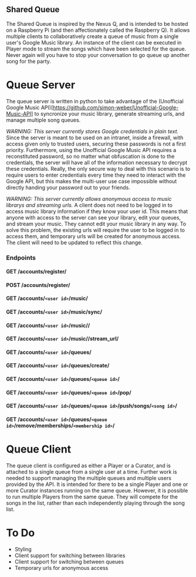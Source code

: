 Shared Queue
-------------
The Shared Queue is inspired by the Nexus Q, and is intended to be hosted on a Raspberry Pi (and then affectionately called the Raspberry Q). It allows multiple clients to collaboratively create a queue of music from a single user's Google Music library. An instance of the client can be executed in Player mode to stream the songs which have been selected for the queue. Never again will you have to stop your conversation to go queue up another song for the party.

Queue Server
============
The queue server is written in python to take advantage of the
(Unofficial Google Music API)[https://github.com/simon-weber/Unofficial-Google-Music-API] to syncronize your music library, generate streaming urls, and
manage multiple song queues.

*WARNING: This server currently stores Google credentials in plain text.* Since the server is meant to be used on an intranet,
inside a firewall, with access given only to trusted users, securing these passwords is not a first priority.
Furthermore, using the Unofficial Google Music API requires a reconstituted password,
so no matter what obfuscation is done to the credentials, the server will have all of the information necessary to decrypt these credentials. Really,
the only secure way to deal with this scenario is to require users to enter credentials every time they need to interact with the Google API, but this
makes the multi-user use case impossible without directly handing your password out to your friends.

*WARNING: This server currently allows anonymous access to music librarys and streaming urls.* A client does not need to be logged in
to access music library information if they know your user id. This means that anyone with access to the server can see your library,
edit your queues, and stream your music. They cannot edit your music library in any way. To solve this problem, the existing urls will
require the user to be logged in to access them, and temporary urls will be created for anonymous access. The client will need to be
updated to reflect this change.

### Endpoints

#### GET  /accounts/register/

#### POST /accounts/register/

#### GET  /accounts/`<user id>`/music/

#### GET  /accounts/`<user id>`/music/sync/

#### GET  /accounts/`<user id>`/music/<song id>/

#### GET  /accounts/`<user id>`/music/<song id>/stream_url/

#### GET  /accounts/`<user id>`/queues/

#### GET  /accounts/`<user id>`/queues/create/

#### GET  /accounts/`<user id>`/queues/`<queue id>`/

#### GET  /accounts/`<user id>`/queues/`<queue id>`/pop/

#### GET  /accounts/`<user id>`/queues/`<queue id>`/push/songs/`<song id>`/

#### GET  /accounts/`<user id>`/queues/`<queue id>`/remove/memberships/`<membership id>`/


Queue Client
===========
The queue client is configured as either a Player or a Curator, and is attached to a single queue from a single user at a time. Further work is needed to
support managing the multiple queues and multiple users provided by the API. It is intended for there to be a single Player and one or more Curator instances
running on the same queue. However, it is possible to run multiple Players from the same queue. They
will compete for the songs in the list, rather than each independently playing through the song list.

To Do
=======
* Styling
* Client support for switching between libraries
* Client support for switching between queues
* Temporary urls for anonymous access